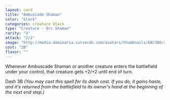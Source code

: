 ```yaml
---
layout: card
title: "Ambuscade Shaman"
color: "black"
categories: creature black
type: "Creature - Orc Shaman"
rarity: "U"
attack: "2/2"
image: "http://media-dominaria.cursecdn.com/avatars/thumbnails/68/366/200/283/635618453683018025.png"
cost: "2B"
flavor: ""
---
```


Whenever Ambuscade Shaman or another creature enters the battlefield under your control, that creature gets +2/+2 until end of turn.

Dash <span class="tip mana-icon mana-colorless-03" title="3 Colorless Mana">3</span><span class="tip mana-icon mana-black" title="1 Black Mana">B</span> <em>(You may cast this spell for its dash cost. If you do, it gains haste, and it's returned from the battlefield to its owner's hand at the beginning of the next end step.)</em>
